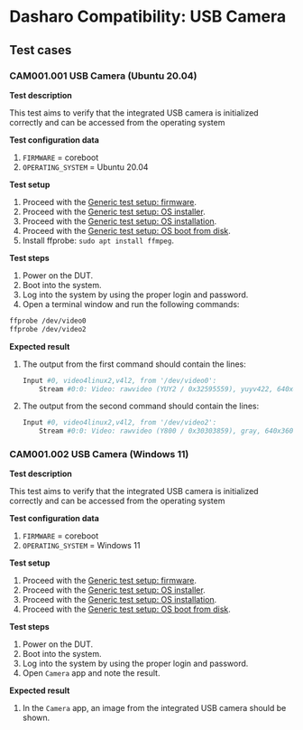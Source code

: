 # Dasharo Compatibility: USB Camera

## Test cases

### CAM001.001 USB Camera (Ubuntu 20.04)

**Test description**

This test aims to verify that the integrated USB camera is initialized
correctly and can be accessed from the operating system

**Test configuration data**

1. `FIRMWARE` = coreboot
1. `OPERATING_SYSTEM` = Ubuntu 20.04

**Test setup**

1. Proceed with the
    [Generic test setup: firmware](../../generic-test-setup#firmware).
1. Proceed with the
    [Generic test setup: OS installer](../../generic-test-setup#os-installer).
1. Proceed with the
    [Generic test setup: OS installation](../../generic-test-setup#os-installation).
1. Proceed with the
    [Generic test setup: OS boot from disk](../../generic-test-setup#os-boot-from-disk).
1. Install ffprobe: `sudo apt install ffmpeg`.

**Test steps**

1. Power on the DUT.
1. Boot into the system.
1. Log into the system by using the proper login and password.
1. Open a terminal window and run the following commands:

```bash
ffprobe /dev/video0
ffprobe /dev/video2
```

**Expected result**

1. The output from the first command should contain the lines:

    ```bash
    Input #0, video4linux2,v4l2, from '/dev/video0':
        Stream #0:0: Video: rawvideo (YUY2 / 0x32595559), yuyv422, 640x480, 147456 kb/s, 30 fps, 30 tbr, 1000k tbn, 1000k tbc
    ```

1. The output from the second command should contain the lines:

    ```bash
    Input #0, video4linux2,v4l2, from '/dev/video2':
        Stream #0:0: Video: rawvideo (Y800 / 0x30303859), gray, 640x360, 55296 kb/s, 30 fps, 30 tbr, 1000k tbn, 1000k tbc
    ```

### CAM001.002 USB Camera (Windows 11)

**Test description**

This test aims to verify that the integrated USB camera is initialized
correctly and can be accessed from the operating system

**Test configuration data**

1. `FIRMWARE` = coreboot
1. `OPERATING_SYSTEM` = Windows 11

**Test setup**

1. Proceed with the
   [Generic test setup: firmware](../generic-test-setup#firmware).
1. Proceed with the
   [Generic test setup: OS installer](../generic-test-setup#os-installer).
1. Proceed with the
   [Generic test setup: OS installation](../generic-test-setup#os-installation).
1. Proceed with the
   [Generic test setup: OS boot from disk](../generic-test-setup#os-boot-from-disk).

**Test steps**

1. Power on the DUT.
1. Boot into the system.
1. Log into the system by using the proper login and password.
1. Open `Camera` app and note the result.

**Expected result**

1. In the `Camera` app, an image from the integrated USB camera should be shown.

